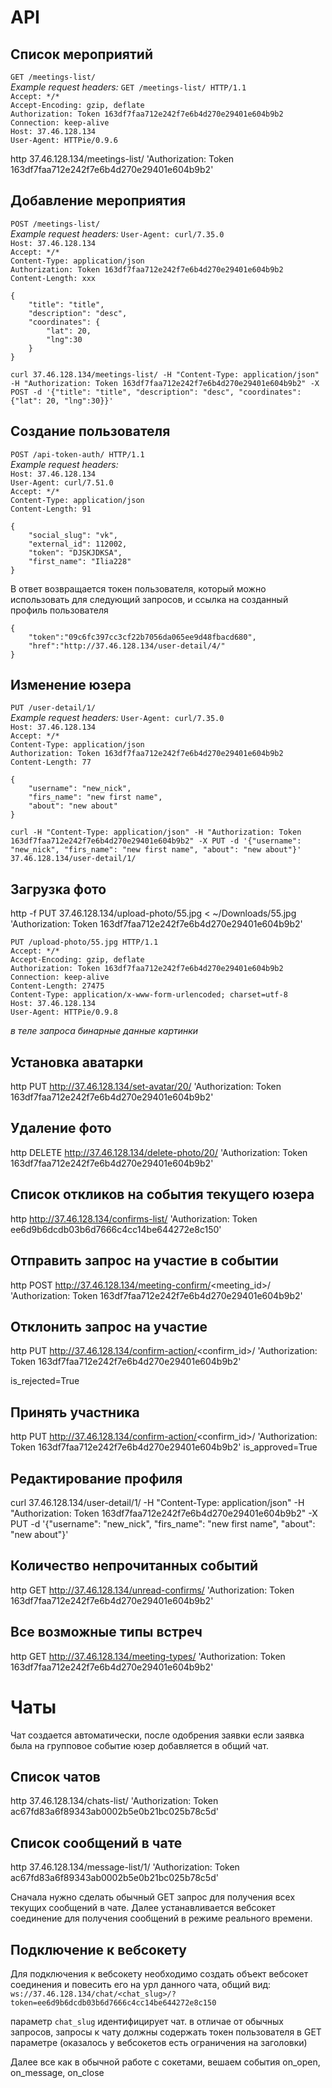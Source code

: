 API
====
Список мероприятий
--------------------
`GET /meetings-list/`<br/>
*Example request headers:*
`GET /meetings-list/ HTTP/1.1`<br/>
`Accept: */*`<br/>
`Accept-Encoding: gzip, deflate`<br/>
`Authorization: Token 163df7faa712e242f7e6b4d270e29401e604b9b2`<br/>
`Connection: keep-alive`<br/>
`Host: 37.46.128.134`<br/>
`User-Agent: HTTPie/0.9.6`<br/>

http 37.46.128.134/meetings-list/ 'Authorization: Token 163df7faa712e242f7e6b4d270e29401e604b9b2'


Добавление мероприятия
-----------------------
`POST /meetings-list/`<br/>
*Example request headers:*
`User-Agent: curl/7.35.0`<br/>
`Host: 37.46.128.134`<br/>
`Accept: */*`<br/>
`Content-Type: application/json`<br/>
`Authorization: Token 163df7faa712e242f7e6b4d270e29401e604b9b2`<br/>
`Content-Length: xxx`<br/>

```
{
    "title": "title",
    "description": "desc",
    "coordinates": {
        "lat": 20,
        "lng":30
    }
}
```
`curl 37.46.128.134/meetings-list/ -H "Content-Type: application/json" -H "Authorization: Token 163df7faa712e242f7e6b4d270e29401e604b9b2" -X POST -d '{"title": "title", "description": "desc", "coordinates": {"lat": 20, "lng":30}}'`


Создание пользователя
---------------------
`POST /api-token-auth/ HTTP/1.1`<br/>
*Example request headers:*<br/>
`Host: 37.46.128.134`<br/>
`User-Agent: curl/7.51.0`<br/>
`Accept: */*`<br/>
`Content-Type: application/json`<br/>
`Content-Length: 91`<br/>
```
{
    "social_slug": "vk", 
    "external_id": 112002, 
    "token": "DJSKJDKSA", 
    "first_name": "Ilia228"
}
```

В ответ возвращается токен пользователя, который
можно использовать для следующий запросов, и ссылка
на созданный профиль пользователя

```
{
    "token":"09c6fc397cc3cf22b7056da065ee9d48fbacd680",
    "href":"http://37.46.128.134/user-detail/4/"
}
```

Изменение юзера
----------------
`PUT /user-detail/1/`<br/>
*Example request headers:*
`User-Agent: curl/7.35.0`<br/>
`Host: 37.46.128.134`<br/>
`Accept: */*`<br/>
`Content-Type: application/json`<br/>
`Authorization: Token 163df7faa712e242f7e6b4d270e29401e604b9b2`<br/>
`Content-Length: 77`<br/>

```
{
    "username": "new_nick",
    "firs_name": "new first name",
    "about": "new about"
}
```

`curl -H "Content-Type: application/json" -H "Authorization: Token 163df7faa712e242f7e6b4d270e29401e604b9b2" -X PUT -d '{"username": "new_nick", "firs_name": "new first name", "about": "new about"}' 37.46.128.134/user-detail/1/`


Загрузка фото
-------------

http -f PUT 37.46.128.134/upload-photo/55.jpg  <  ~/Downloads/55.jpg 'Authorization: Token 163df7faa712e242f7e6b4d270e29401e604b9b2'

`PUT /upload-photo/55.jpg HTTP/1.1`<br/>
`Accept: */*`<br/>
`Accept-Encoding: gzip, deflate`<br/>
`Authorization: Token 163df7faa712e242f7e6b4d270e29401e604b9b2`<br/>
`Connection: keep-alive`<br/>
`Content-Length: 27475`<br/>
`Content-Type: application/x-www-form-urlencoded; charset=utf-8`<br/>
`Host: 37.46.128.134`<br/>
`User-Agent: HTTPie/0.9.8`<br/>

*в теле запроса бинарные данные картинки*


Установка аватарки
-------------------
http PUT http://37.46.128.134/set-avatar/20/ 'Authorization: Token 163df7faa712e242f7e6b4d270e29401e604b9b2'


Удаление фото
-------------------
http DELETE http://37.46.128.134/delete-photo/20/ 'Authorization: Token 163df7faa712e242f7e6b4d270e29401e604b9b2'


Список откликов на события текущего юзера
-----------------------------------------
http http://37.46.128.134/confirms-list/   'Authorization: Token ee6d9b6dcdb03b6d7666c4cc14be644272e8c150'

Отправить запрос на участие в событии
-------------------------------------
http POST http://37.46.128.134/meeting-confirm/<meeting_id>/   'Authorization: Token 163df7faa712e242f7e6b4d270e29401e604b9b2'


Отклонить запрос на участие
---------------------------
http PUT http://37.46.128.134/confirm-action/<confirm_id>/   'Authorization: Token 163df7faa712e242f7e6b4d270e29401e604b9b2'

is_rejected=True

Принять участника
-------------------
http PUT http://37.46.128.134/confirm-action/<confirm_id>/   'Authorization: Token 163df7faa712e242f7e6b4d270e29401e604b9b2'
is_approved=True


Редактирование профиля
----------------------
curl 37.46.128.134/user-detail/1/ -H "Content-Type: application/json" -H "Authorization: Token 163df7faa712e242f7e6b4d270e29401e604b9b2" -X PUT -d '{"username": "new_nick", "firs_name": "new first name", "about": "new about"}'


Количество непрочитанных событий
--------------------------------
http GET http://37.46.128.134/unread-confirms/  'Authorization: Token 163df7faa712e242f7e6b4d270e29401e604b9b2'


Все возможные типы встреч
--------------------------------
http GET http://37.46.128.134/meeting-types/  'Authorization: Token 163df7faa712e242f7e6b4d270e29401e604b9b2'


Чаты
====

Чат создается автоматически, после одобрения заявки
если заявка была на групповое событие юзер добавляется 
в общий чат.

Список чатов
------------
http 37.46.128.134/chats-list/  'Authorization: Token ac67fd83a6f89343ab0002b5e0b21bc025b78c5d'

Список сообщений в чате
------------------------

http 37.46.128.134/message-list/1/ 'Authorization: Token ac67fd83a6f89343ab0002b5e0b21bc025b78c5d'

Сначала нужно сделать обычный GET запрос для получения всех текущих сообщений
в чате. Далее устанавливается вебсокет соединение для получения сообщений в режиме реального времени.

Подключение к вебсокету
-----------------------

Для подключения к вебсокету необходимо создать объект вебсокет соединения
и повесить его на урл данного чата, общий вид:
```ws://37.46.128.134/chat/<chat_slug>/?token=ee6d9b6dcdb03b6d7666c4cc14be644272e8c150```

параметр `chat_slug` идентифицирует чат.
в отличае от обычных запросов, запросы к чату должны содержать
токен пользователя в GET  параметре (оказалось у вебсокетов есть ограничения на заголовки)

Далее все как в обычной работе с сокетами, вешаем события on_open, on_message, on_close
